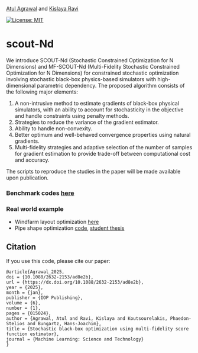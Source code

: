 [Atul Agrawal](mailto:atul.agrawal@tum.de) and [Kislaya Ravi](mailto:kislaya.ravi@tum.de)

[![License: MIT](https://img.shields.io/badge/License-MIT-red.svg)](https://opensource.org/licenses/MIT)
# scout-Nd

We introduce SCOUT-Nd (Stochastic Constrained Optimization for N Dimensions) and MF-SCOUT-Nd (Multi-Fidelity Stochastic Constrained Optimization for N Dimensions) for constrained stochastic optimization involving stochastic black-box physics-based simulators with high-dimensional parametric dependency. The proposed algorithm consists of the following major elements:

1. A non-intrusive method to estimate gradients of black-box physical simulators, with an ability to account for stochasticity in the objective and handle constraints using penalty methods.
2. Strategies to reduce the variance of the gradient estimator.
3. Ability to handle non-convexity.
4. Better optimum and well-behaved convergence properties using natural gradients.
5. Multi-fidelity strategies and adaptive selection of the number of samples for gradient estimation to provide trade-off between computational cost and accuracy.

The scripts to reproduce the studies in the paper will be made available upon publication. 

### Benchmark codes [here](https://gitlab.lrz.de/ga83tum/scout-nd-benchmarking)
### Real world example 
- Windfarm layout optimization [here](https://github.com/atulag0711/windfarm_layout_optimization)
- Pipe shape optimization [code](), [student thesis](https://mediatum.ub.tum.de/doc/1749210/1749210.pdf) 


## Citation
If you use this code, please cite our paper:
```
@article{Agrawal_2025,
doi = {10.1088/2632-2153/ad8e2b},
url = {https://dx.doi.org/10.1088/2632-2153/ad8e2b},
year = {2025},
month = {jan},
publisher = {IOP Publishing},
volume = {6},
number = {1},
pages = {015024},
author = {Agrawal, Atul and Ravi, Kislaya and Koutsourelakis, Phaedon-Stelios and Bungartz, Hans-Joachim},
title = {Stochastic black-box optimization using multi-fidelity score function estimator},
journal = {Machine Learning: Science and Technology}
}
```
